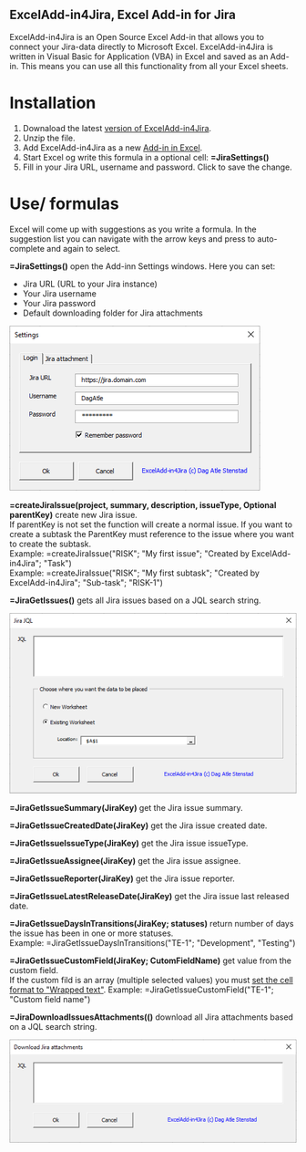 ## ExcelAdd-in4Jira, Excel Add-in for Jira

ExcelAdd-in4Jira is an Open Source Excel Add-in that allows you to connect your Jira-data directly to Microsoft Excel. 
ExcelAdd-in4Jira is written in Visual Basic for Application (VBA) in Excel and saved as an Add-in. This means you can use all this functionality from all your Excel sheets. 

# Installation
1. Downaload the latest [version of ExcelAdd-in4Jira](https://github.com/DagAtleStenstad/ExcelAdd-in4Jira/archive/master.zip).
2. Unzip the file. 
3. Add ExcelAdd-in4Jira as a new [Add-in in Excel](https://support.office.com/en-us/article/add-or-remove-add-ins-in-excel-0af570c4-5cf3-4fa9-9b88-403625a0b460).
4. Start Excel og write this formula in a optional cell: **=JiraSettings()**
5. Fill in your Jira URL, username and password. Click <Ok> to save the change. 

#  Use/ formulas
Excel will come up with suggestions as you write a formula. In the suggestion list you can navigate with the arrow keys and press <Tab> to auto-complete and <Tab> again to select.

**=JiraSettings()** open the Add-inn Settings windows. Here you can set:
* Jira URL (URL to your Jira instance)
* Your Jira username
* Your Jira password
* Default downloading folder for Jira attachments

![JiraSettings.png](resources/images/JiraSettings.png)

**=createJiraIssue(project, summary, description, issueType, Optional parentKey)** create new Jira issue.  
If parentKey is not set the function will create a normal issue. If you want to create a subtask the ParentKey must reference to the issue where you want to create the subtask.   
Example: =createJiraIssue("RISK"; "My first issue"; "Created by ExcelAdd-in4Jira"; "Task")  
Example: =createJiraIssue("RISK"; "My first subtask"; "Created by ExcelAdd-in4Jira"; "Sub-task"; "RISK-1")  

**=JiraGetIssues()** gets all Jira issues based on a JQL search string. 

![JiraJQL.png](resources/images/JiraJQL.png)

**=JiraGetIssueSummary(JiraKey)** get the Jira issue summary.

**=JiraGetIssueCreatedDate(JiraKey)** get the Jira issue created date.

**=JiraGetIssueIssueType(JiraKey)** get the Jira issue issueType.

**=JiraGetIssueAssignee(JiraKey)** get the Jira issue assignee.

**=JiraGetIssueReporter(JiraKey)** get the Jira issue reporter.

**=JiraGetIssueLatestReleaseDate(JiraKey)** get the Jira issue last released date. 

**=JiraGetIssueDaysInTransitions(JiraKey; statuses)** return number of days the issue has been in one or more statuses.  
Example: =JiraGetIssueDaysInTransitions("TE-1"; "Development", "Testing")

**=JiraGetIssueCustomField(JiraKey; CutomFieldName)** get value from the custom field.  
If the custom fild is an array (multiple selected values) you must [set the cell format to "Wrapped text"](https://www.techonthenet.com/excel/cells/wrap_text2016.php). 
Example: =JiraGetIssueCustomField("TE-1"; "Custom field name")

**=JiraDownloadIssuesAttachments(()** download all Jira attachments based on a JQL search string. 

![JiraDownloadAttachments.png](resources/images/JiraDownloadAttachments.png)